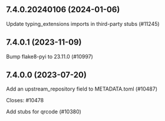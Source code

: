 ## 7.4.0.20240106 (2024-01-06)

Update typing_extensions imports in third-party stubs (#11245)

## 7.4.0.1 (2023-11-09)

Bump flake8-pyi to 23.11.0 (#10997)

## 7.4.0.0 (2023-07-20)

Add an upstream_repository field to METADATA.toml (#10487)

Closes: #10478

Add stubs for qrcode (#10380)

